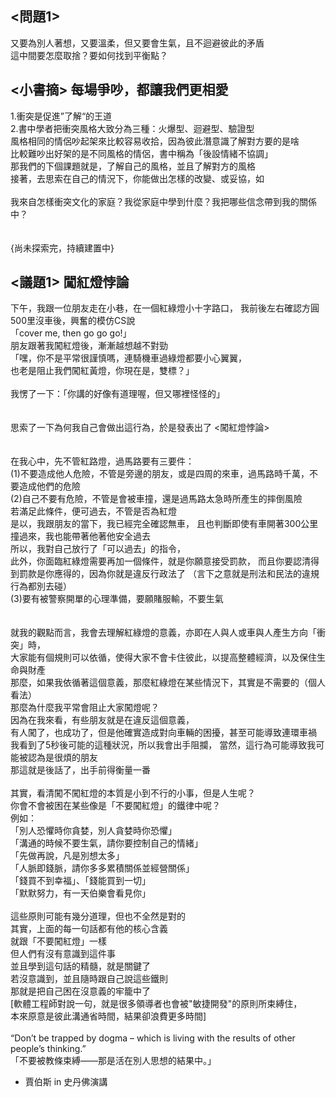## <問題1>
又要為別人著想，又要溫柔，但又要會生氣，且不迴避彼此的矛盾  
這中間要怎麼取捨？要如何找到平衡點？

## <小書摘> 每場爭吵，都讓我們更相愛
1.衝突是促進”了解“的王道  
2.書中學者把衝突風格大致分為三種：火爆型、迴避型、驗證型  
風格相同的情侶吵起架來比較容易收拾，因為彼此潛意識了解對方要的是啥  
比較難吵出好架的是不同風格的情侶，書中稱為「後設情緒不協調」  
那我們的下個課題就是，了解自己的風格，並且了解對方的風格  
接著，去思索在自己的情況下，你能做出怎樣的改變、或妥協，如  
<br>
我來自怎樣衝突文化的家庭？我從家庭中學到什麼？我把哪些信念帶到我的關係中？  
<br>  
{尚未探索完，持續建置中}

## <議題1> 闖紅燈悖論  
下午，我跟一位朋友走在小巷，在一個紅綠燈小十字路口，
我前後左右確認方圓500里沒車後，興奮的模仿CS說  
「cover me, then go go go!」  
朋友跟著我闖紅燈後，漸漸越想越不對勁  
「嘿，你不是平常很謹慎嗎，連騎機車過綠燈都要小心翼翼，  
也老是阻止我們闖紅黃燈，你現在是，雙標？」  
<br>
我愣了一下：「你講的好像有道理喔，但又哪裡怪怪的」  
<br>  
思索了一下為何我自己會做出這行為，於是發表出了 <闖紅燈悖論>  
<br>  
在我心中，先不管紅路燈，過馬路要有三要件：  
(1)不要造成他人危險，不管是旁邊的朋友，或是四周的來車，過馬路時千萬，不要造成他們的危險  
(2)自己不要有危險，不管是會被車撞，還是過馬路太急時所產生的摔倒風險  
若滿足此條件，便可過去，不管是否為紅燈  
是以，我跟朋友的當下，我已經完全確認無車，
且也判斷即使有車開著300公里撞過來，我也能帶著他著他安全過去  
所以，我對自己放行了「可以過去」的指令，  
此外，你面臨紅綠燈需要再加一個條件，就是你願意接受罰款，
而且你要認清得到罰款是你應得的，因為你就是違反行政法了
（言下之意就是刑法和民法的違規行為都別去碰）  
(3)要有被警察開單的心理準備，要願賭服輸，不要生氣  
<br>  
就我的觀點而言，我會去理解紅綠燈的意義，亦即在人與人或車與人產生方向「衝突」時，  
大家能有個規則可以依循，使得大家不會卡住彼此，以提高整體經濟，以及保住生命與財產  
那麼，如果我依循著這個意義，那麼紅綠燈在某些情況下，其實是不需要的（個人看法）  
那麼為什麼我平常會阻止大家闖燈呢？  
因為在我來看，有些朋友就是在違反這個意義，  
有人闖了，也成功了，但是他確實造成對向車輛的困擾，甚至可能導致連環車禍  
我看到了5秒後可能的這種狀況，所以我會出手阻攔，
當然，這行為可能導致我可能被認為是很煩的朋友  
那這就是後話了，出手前得衡量一番  
<br>
其實，看清闖不闖紅燈的本質是小到不行的小事，但是人生呢？  
你會不會被困在某些像是「不要闖紅燈」的鐵律中呢？  
例如：  
「別人恐懼時你貪婪，別人貪婪時你恐懼」  
「溝通的時候不要生氣，請你要控制自己的情緒」  
「先做再說，凡是別想太多」  
「人脈即錢脈，請你多多累積關係並經營關係」  
「錢買不到幸福」、「錢能買到一切」  
「默默努力，有一天伯樂會看見你」  
<br>
這些原則可能有幾分道理，但也不全然是對的  
其實，上面的每一句話都有他的核心含義  
就跟「不要闖紅燈」一樣  
但人們有沒有意識到這件事  
並且學到這句話的精髓，就是關鍵了  
若沒意識到，並且隨時跟自己說這些鐵則  
那就是把自己困在沒意義的牢籠中了  
[軟體工程師對說一句，就是很多領導者也會被"敏捷開發"的原則所束縛住，  
本來原意是彼此溝通省時間，結果卻浪費更多時間]  
<br>
“Don’t be trapped by dogma – which is living with the results of other people’s thinking.”  
「不要被教條束縛——那是活在別人思想的結果中。」
<br>
- 賈伯斯 in 史丹佛演講


